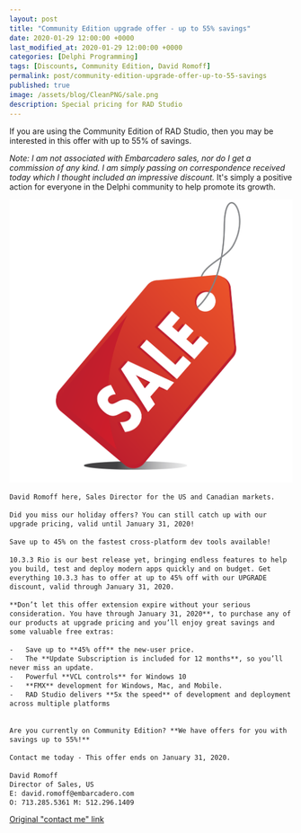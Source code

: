 ```yaml
---
layout: post
title: "Community Edition upgrade offer - up to 55% savings"
date: 2020-01-29 12:00:00 +0000
last_modified_at: 2020-01-29 12:00:00 +0000
categories: [Delphi Programming]
tags: [Discounts, Community Edition, David Romoff]
permalink: post/community-edition-upgrade-offer-up-to-55-savings
published: true
image: /assets/blog/CleanPNG/sale.png
description: Special pricing for RAD Studio
---
```

If you are using the Community Edition of RAD Studio, then you may be interested in this offer with up to 55% of savings.

_Note: I am not associated with Embarcadero sales, nor do I get a commission of any kind. I am simply passing on correspondence received today which I thought included an impressive discount._ It's simply a positive action for everyone in the Delphi community to help promote its growth.

![Sale tag](/assets/blog/CleanPNG/sale.png)

````
David Romoff here, Sales Director for the US and Canadian markets.

Did you miss our holiday offers? You can still catch up with our upgrade pricing, valid until January 31, 2020!

Save up to 45% on the fastest cross-platform dev tools available!

10.3.3 Rio is our best release yet, bringing endless features to help you build, test and deploy modern apps quickly and on budget. Get everything 10.3.3 has to offer at up to 45% off with our UPGRADE discount, valid through January 31, 2020.

**Don’t let this offer extension expire without your serious consideration. You have through January 31, 2020**, to purchase any of our products at upgrade pricing and you’ll enjoy great savings and some valuable free extras:

-   Save up to **45% off** the new-user price.    
-   The **Update Subscription is included for 12 months**, so you’ll never miss an update.    
-   Powerful **VCL controls** for Windows 10    
-   **FMX** development for Windows, Mac, and Mobile.    
-   RAD Studio delivers **5x the speed** of development and deployment across multiple platforms
    

Are you currently on Community Edition? **We have offers for you with savings up to 55%!**

Contact me today - This offer ends on January 31, 2020.

David Romoff
Director of Sales, US
E: david.romoff@embarcadero.com
O: 713.285.5361 M: 512.296.1409
````
[Original "contact me" link](http://s608.t.en25.com/e/er?s=608&lid=33258&elqTrackId=b32e03f7203a4f8dab064f5d8906c666&elq=919c1cfd1332423fa6a3b905982ca3e4&elqaid=32782&elqat=1)